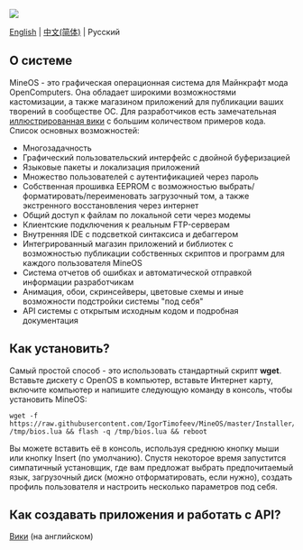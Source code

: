 ![](https://i.imgur.com/Ki5bX0I.gif)

[English](https://github.com/IgorTimofeev/MineOS/blob/master/README.md) | [中文(简体)](https://github.com/IgorTimofeev/MineOS/blob/master/README-zh_CN.md) | Русский

## О системе

MineOS - это графическая операционная система для Майнкрафт мода OpenComputers. Она обладает широкими возможностями кастомизации, а также магазином приложений для публикации ваших творений в сообществе ОС. Для разработчиков есть замечательная [иллюстрированная вики](https://github.com/IgorTimofeev/MineOS/wiki) с большим количеством примеров кода. Список основных возможностей:

-  Многозадачность
-  Графический пользовательский интерфейс с двойной буферизацией
-  Языковые пакеты и локализация приложений
-  Множество пользователей с аутентификацией через пароль
-  Собственная прошивка EEPROM с возможностью выбрать/форматировать/переименовать загрузочный том, а также экстренного восстановления через интернет
-  Общий доступ к файлам по локальной сети через модемы
-  Клиентские подключения к реальным FTP-серверам
-  Внутренняя IDE с подсветкой синтаксиса и дебаггером
-  Интегрированный магазин приложений и библиотек с возможностью публикации собственных скриптов и программ для каждого пользователя MineOS
-  Система отчетов об ошибках и автоматической отправкой информации разработчикам
-  Анимация, обои, скринсейверы, цветовые схемы и иные возможности подстройки системы "под себя"
-  API системы с открытым исходным кодом и подробная документация

## Как установить?

Самый простой способ - это использовать стандартный скрипт **wget**. Вставьте дискету с OpenOS в компьютер, вставьте Интернет карту, включите компьютер и напишите следующую команду в консоль, чтобы установить MineOS:

	wget -f https://raw.githubusercontent.com/IgorTimofeev/MineOS/master/Installer/BIOS.lua /tmp/bios.lua && flash -q /tmp/bios.lua && reboot

Вы можете вставить её в консоль, используя среднюю кнопку мыши или кнопку Insert (по умолчанию). Спустя некоторое время запустится симпатичный установщик, где вам предложат выбрать предпочитаемый язык, загрузочный диск (можно отформатировать, если нужно), создать профиль пользователя и настроить несколько параметров под себя.

## Как создавать приложения и работать с API?

[Вики](https://github.com/IgorTimofeev/MineOS/wiki) (на английском)
